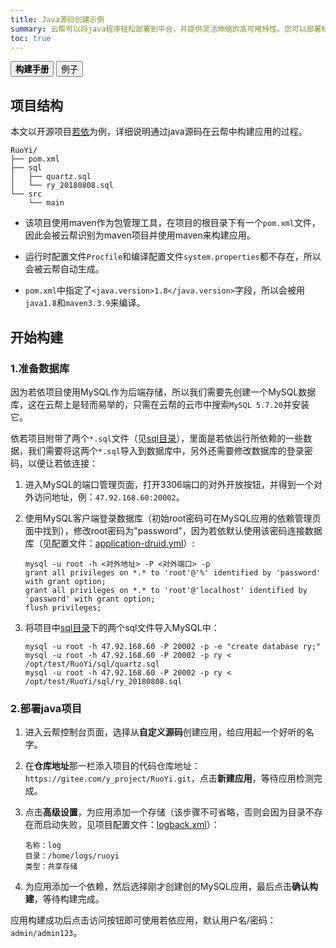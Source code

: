 ```yaml
---
title: Java源码创建示例
summary: 云帮可以将java程序轻松部署到平台，并提供灵活伸缩的高可用特性。您可以部署标准的基于Tomcat或Jetty的web app程序，同时也支持Spring、Play等框架构建的应用程序。我们的致力于在不改变开发习惯情况下将您的java应用在云端快速部署、运行、灵活伸缩！
toc: true
---
```


<div class="filters filters-big clearfix">
    <a href="java.html"><button class="filter-button"><strong>构建手册</strong></button></a>
    <a href="java-demo.html"><button class="filter-button current">例子</button></a>
</div>

<div id="toc"></div>

## 项目结构
本文以开源项目[若依](https://gitee.com/rainbond/RuoYi)为例，详细说明通过java源码在云帮中构建应用的过程。

```
RuoYi/
├── pom.xml
├── sql
│   ├── quartz.sql
│   └── ry_20180808.sql
└── src
    └── main
```

* 该项目使用maven作为包管理工具，在项目的根目录下有一个`pom.xml`文件，因此会被云帮识别为maven项目并使用maven来构建应用。

* 运行时配置文件`Procfile`和编译配置文件`system.properties`都不存在，所以会被云帮自动生成。

* `pom.xml`中指定了`<java.version>1.8</java.version>`字段，所以会被用`java1.8`和`maven3.3.9`来编译。

## 开始构建

### 1.准备数据库
因为若依项目使用MySQL作为后端存储，所以我们需要先创建一个MySQL数据库，这在云帮上是轻而易举的，只需在云帮的云市中搜索`MySQL 5.7.20`并安装它。

依若项目附带了两个`*.sql`文件（见[sql目录](https://gitee.com/rainbond/RuoYi/tree/master/sql)），里面是若依运行所依赖的一些数据，我们需要将这两个`*.sql`导入到数据库中，另外还需要修改数据库的登录密码，以便让若依连接：

1. 进入MySQL的端口管理页面，打开3306端口的对外开放按钮，并得到一个对外访问地址，例：`47.92.168.60:20002`。
1. 使用MySQL客户端登录数据库（初始root密码可在MySQL应用的依赖管理页面中找到），修改root密码为"password"，因为若依默认使用该密码连接数据库（见配置文件：[application-druid.yml](https://gitee.com/rainbond/RuoYi/tree/master/src/main/resources)）:
    
    ```
    mysql -u root -h <对外地址> -P <对外端口> -p
    grant all privileges on *.* to 'root'@'%' identified by 'password' with grant option;
    grant all privileges on *.* to 'root'@'localhost' identified by 'password' with grant option;
    flush privileges;
    ```
1. 将项目中[sql目录](https://gitee.com/rainbond/RuoYi/tree/master/sql)下的两个sql文件导入MySQL中：
    
    ```
    mysql -u root -h 47.92.168.60 -P 20002 -p -e "create database ry;"
    mysql -u root -h 47.92.168.60 -P 20002 -p ry < /opt/test/RuoYi/sql/quartz.sql
    mysql -u root -h 47.92.168.60 -P 20002 -p ry < /opt/test/RuoYi/sql/ry_20180808.sql
    ```

### 2.部署java项目

1. 进入云帮控制台页面，选择从**自定义源码**创建应用，给应用起一个好听的名字。
1. 在**仓库地址**那一栏添入项目的代码仓库地址：`https://gitee.com/y_project/RuoYi.git`，点击**新建应用**，等待应用检测完成。
1. 点击**高级设置**，为应用添加一个存储（该步骤不可省略，否则会因为目录不存在而启动失败，见项目配置文件：[logback.xml](https://gitee.com/rainbond/RuoYi/tree/master/src/main/resources)）：
    
    ```
    名称：log
    目录：/home/logs/ruoyi
    类型：共享存储
    ```
1. 为应用添加一个依赖，然后选择刚才创建创的MySQL应用，最后点击**确认构建**，等待构建完成。

应用构建成功后点击访问按钮即可使用若依应用，默认用户名/密码：`admin/admin123`。

